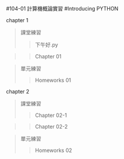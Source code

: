 #104-01 計算機概論實習
#Introducing PYTHON

   chapter 1
   >課堂練習
   >>下午好.py
   
   >>Chapter 01
   
   
   >單元練習
   >>Homeworks 01

   chapter 2
   >課堂練習
   >>Chapter 02-1
   
   >>Chapter 02-2
   
   >單元練習
   >>Homeworks 02
